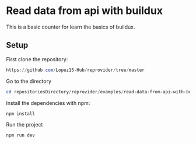 # Read data from api with buildux

This is a basic counter for learn the basics of buildux.

## Setup

First clone the repository:

```powershell
https://github.com/Lopez15-Hub/reprovider/tree/master
```

Go to the directory

```powershell
cd repositoriesDirectory/reprovider/examples/read-data-from-api-with-buildux
```

Install the dependencies with npm:

```powershell
npm install
```

Run the project

```powershell
npm run dev
```
